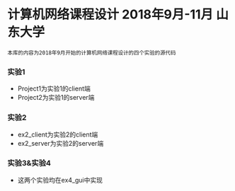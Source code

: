 # 计算机网络课程设计 2018年9月-11月 **山东大学**
`本库的内容为2018年9月开始的计算机网络课程设计的四个实验的源代码`
### 实验1
* Project1为实验1的client端
* Project2为实验1的server端
### 实验2
* ex2_client为实验2的client端
* ex2_server为实验2的server端
### 实验3&实验4
* 这两个实验均在ex4_gui中实现

